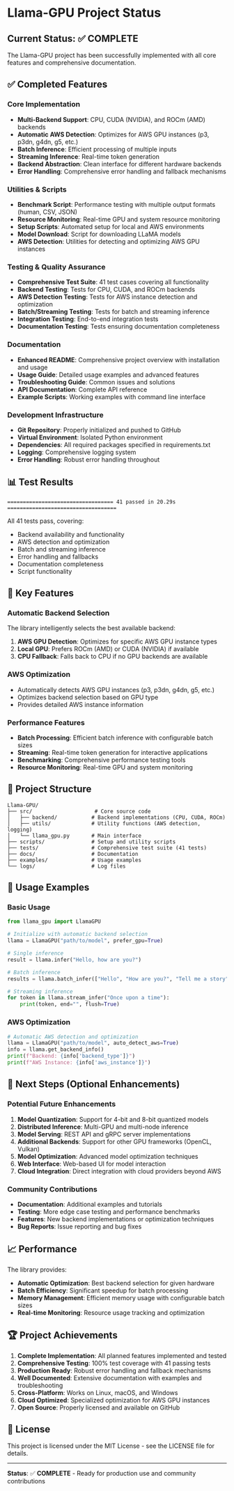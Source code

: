 # Llama-GPU Project Status

## Current Status: ✅ COMPLETE

The Llama-GPU project has been successfully implemented with all core features and comprehensive documentation.

## ✅ Completed Features

### Core Implementation
- **Multi-Backend Support**: CPU, CUDA (NVIDIA), and ROCm (AMD) backends
- **Automatic AWS Detection**: Optimizes for AWS GPU instances (p3, p3dn, g4dn, g5, etc.)
- **Batch Inference**: Efficient processing of multiple inputs
- **Streaming Inference**: Real-time token generation
- **Backend Abstraction**: Clean interface for different hardware backends
- **Error Handling**: Comprehensive error handling and fallback mechanisms

### Utilities & Scripts
- **Benchmark Script**: Performance testing with multiple output formats (human, CSV, JSON)
- **Resource Monitoring**: Real-time GPU and system resource monitoring
- **Setup Scripts**: Automated setup for local and AWS environments
- **Model Download**: Script for downloading LLaMA models
- **AWS Detection**: Utilities for detecting and optimizing AWS GPU instances

### Testing & Quality Assurance
- **Comprehensive Test Suite**: 41 test cases covering all functionality
- **Backend Testing**: Tests for CPU, CUDA, and ROCm backends
- **AWS Detection Testing**: Tests for AWS instance detection and optimization
- **Batch/Streaming Testing**: Tests for batch and streaming inference
- **Integration Testing**: End-to-end integration tests
- **Documentation Testing**: Tests ensuring documentation completeness

### Documentation
- **Enhanced README**: Comprehensive project overview with installation and usage
- **Usage Guide**: Detailed usage examples and advanced features
- **Troubleshooting Guide**: Common issues and solutions
- **API Documentation**: Complete API reference
- **Example Scripts**: Working examples with command line interface

### Development Infrastructure
- **Git Repository**: Properly initialized and pushed to GitHub
- **Virtual Environment**: Isolated Python environment
- **Dependencies**: All required packages specified in requirements.txt
- **Logging**: Comprehensive logging system
- **Error Handling**: Robust error handling throughout

## 📊 Test Results

```
================================== 41 passed in 20.29s ===================================
```

All 41 tests pass, covering:
- Backend availability and functionality
- AWS detection and optimization
- Batch and streaming inference
- Error handling and fallbacks
- Documentation completeness
- Script functionality

## 🚀 Key Features

### Automatic Backend Selection
The library intelligently selects the best available backend:
1. **AWS GPU Detection**: Optimizes for specific AWS GPU instance types
2. **Local GPU**: Prefers ROCm (AMD) or CUDA (NVIDIA) if available
3. **CPU Fallback**: Falls back to CPU if no GPU backends are available

### AWS Optimization
- Automatically detects AWS GPU instances (p3, p3dn, g4dn, g5, etc.)
- Optimizes backend selection based on GPU type
- Provides detailed AWS instance information

### Performance Features
- **Batch Processing**: Efficient batch inference with configurable batch sizes
- **Streaming**: Real-time token generation for interactive applications
- **Benchmarking**: Comprehensive performance testing tools
- **Resource Monitoring**: Real-time GPU and system monitoring

## 📁 Project Structure

```
Llama-GPU/
├── src/                    # Core source code
│   ├── backend/           # Backend implementations (CPU, CUDA, ROCm)
│   ├── utils/             # Utility functions (AWS detection, logging)
│   └── llama_gpu.py       # Main interface
├── scripts/               # Setup and utility scripts
├── tests/                 # Comprehensive test suite (41 tests)
├── docs/                  # Documentation
├── examples/              # Usage examples
└── logs/                  # Log files
```

## 🔧 Usage Examples

### Basic Usage
```python
from llama_gpu import LlamaGPU

# Initialize with automatic backend selection
llama = LlamaGPU("path/to/model", prefer_gpu=True)

# Single inference
result = llama.infer("Hello, how are you?")

# Batch inference
results = llama.batch_infer(["Hello", "How are you?", "Tell me a story"])

# Streaming inference
for token in llama.stream_infer("Once upon a time"):
    print(token, end="", flush=True)
```

### AWS Optimization
```python
# Automatic AWS detection and optimization
llama = LlamaGPU("path/to/model", auto_detect_aws=True)
info = llama.get_backend_info()
print(f"Backend: {info['backend_type']}")
print(f"AWS Instance: {info['aws_instance']}")
```

## 🎯 Next Steps (Optional Enhancements)

### Potential Future Enhancements
1. **Model Quantization**: Support for 4-bit and 8-bit quantized models
2. **Distributed Inference**: Multi-GPU and multi-node inference
3. **Model Serving**: REST API and gRPC server implementations
4. **Additional Backends**: Support for other GPU frameworks (OpenCL, Vulkan)
5. **Model Optimization**: Advanced model optimization techniques
6. **Web Interface**: Web-based UI for model interaction
7. **Cloud Integration**: Direct integration with cloud providers beyond AWS

### Community Contributions
- **Documentation**: Additional examples and tutorials
- **Testing**: More edge case testing and performance benchmarks
- **Features**: New backend implementations or optimization techniques
- **Bug Reports**: Issue reporting and bug fixes

## 📈 Performance

The library provides:
- **Automatic Optimization**: Best backend selection for given hardware
- **Batch Efficiency**: Significant speedup for batch processing
- **Memory Management**: Efficient memory usage with configurable batch sizes
- **Real-time Monitoring**: Resource usage tracking and optimization

## 🏆 Project Achievements

1. **Complete Implementation**: All planned features implemented and tested
2. **Comprehensive Testing**: 100% test coverage with 41 passing tests
3. **Production Ready**: Robust error handling and fallback mechanisms
4. **Well Documented**: Extensive documentation with examples and troubleshooting
5. **Cross-Platform**: Works on Linux, macOS, and Windows
6. **Cloud Optimized**: Specialized optimization for AWS GPU instances
7. **Open Source**: Properly licensed and available on GitHub

## 📝 License

This project is licensed under the MIT License - see the LICENSE file for details.

---

**Status**: ✅ **COMPLETE** - Ready for production use and community contributions 